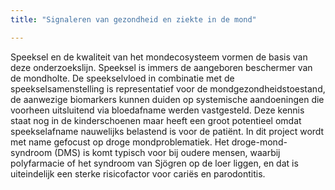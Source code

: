 ```yaml
---
title: "Signaleren van gezondheid en ziekte in de mond"

---
```


Speeksel en de kwaliteit van het mondecosysteem vormen de basis van deze onderzoekslijn. Speeksel is immers de aangeboren beschermer van de mondholte. De speekselvloed in combinatie met de speekselsamenstelling is representatief voor de mondgezondheidstoestand, de aanwezige biomarkers kunnen duiden op systemische aandoeningen die voorheen uitsluitend via bloedafname werden vastgesteld. Deze kennis staat nog in de kinderschoenen maar heeft een groot potentieel omdat speekselafname nauwelijks belastend is voor de patiënt. In dit project wordt met name gefocust op droge mondproblematiek. Het droge-mond-syndroom (DMS) is komt typisch voor bij oudere mensen, waarbij polyfarmacie of het syndroom van Sjögren op de loer liggen, en dat is uiteindelijk een sterke risicofactor voor cariës en parodontitis.